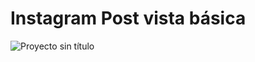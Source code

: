 # Instagram Post vista básica

![Proyecto sin título](https://github.com/robmab/Instagram-Post/assets/56076087/2d444535-8d8d-4c0c-b57f-aa581e0aaa5e)
